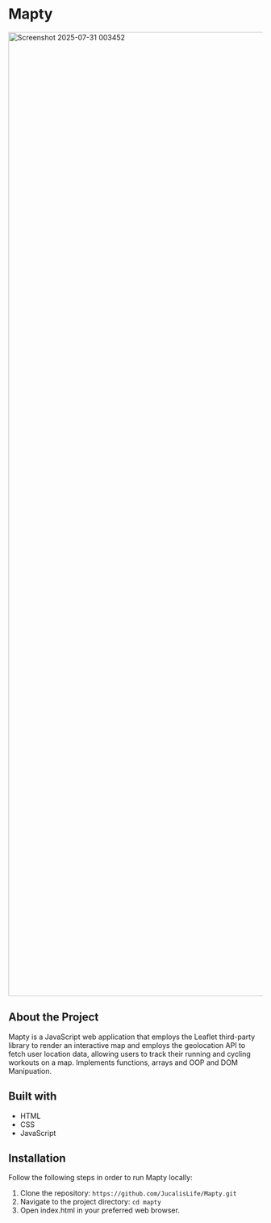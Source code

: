 # Mapty
<img width="3835" height="1912" alt="Screenshot 2025-07-31 003452" src="https://github.com/user-attachments/assets/0232b5bb-5795-4f8c-9384-26d02724a086" />

## About the Project
Mapty is a JavaScript web application that employs the Leaflet third-party library to render an interactive map and employs the geolocation API to fetch user location data, allowing users to track their running and cycling workouts on a map. Implements functions, arrays and OOP and DOM Manipuation.

## Built with

- HTML
- CSS
- JavaScript

## Installation
Follow the following steps in order to run Mapty locally:

1. Clone the repository:
`https://github.com/JucalisLife/Mapty.git`
2. Navigate to the project directory:
`cd mapty`
3. Open index.html in your preferred web browser.
